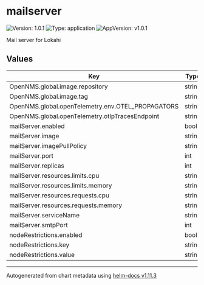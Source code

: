 # mailserver

![Version: 1.0.1](https://img.shields.io/badge/Version-1.0.1-informational?style=flat-square) ![Type: application](https://img.shields.io/badge/Type-application-informational?style=flat-square) ![AppVersion: v1.0.1](https://img.shields.io/badge/AppVersion-v1.0.1-informational?style=flat-square)

Mail server for Lokahi

## Values

| Key | Type | Default | Description |
|-----|------|---------|-------------|
| OpenNMS.global.image.repository | string | `"opennms"` |  |
| OpenNMS.global.image.tag | string | `"latest"` |  |
| OpenNMS.global.openTelemetry.env.OTEL_PROPAGATORS | string | `"tracecontext,baggage,jaeger"` |  |
| OpenNMS.global.openTelemetry.otlpTracesEndpoint | string | `nil` |  |
| mailServer.enabled | bool | `false` |  |
| mailServer.image | string | `"mailhog/mailhog:v1.0.1"` |  |
| mailServer.imagePullPolicy | string | `"IfNotPresent"` |  |
| mailServer.port | int | `8025` |  |
| mailServer.replicas | int | `1` |  |
| mailServer.resources.limits.cpu | string | `"100m"` |  |
| mailServer.resources.limits.memory | string | `"200Mi"` |  |
| mailServer.resources.requests.cpu | string | `"100m"` |  |
| mailServer.resources.requests.memory | string | `"100Mi"` |  |
| mailServer.serviceName | string | `"mail-server"` |  |
| mailServer.smtpPort | int | `1025` |  |
| nodeRestrictions.enabled | bool | `false` |  |
| nodeRestrictions.key | string | `"kubernetes.azure.com/scalesetpriority"` |  |
| nodeRestrictions.value | string | `"spot"` |  |

----------------------------------------------
Autogenerated from chart metadata using [helm-docs v1.11.3](https://github.com/norwoodj/helm-docs/releases/v1.11.3)
